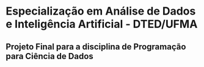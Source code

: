 # Especialização em Análise de Dados e Inteligência Artificial - DTED/UFMA
## Projeto Final para a disciplina de Programação para Ciência de Dados


